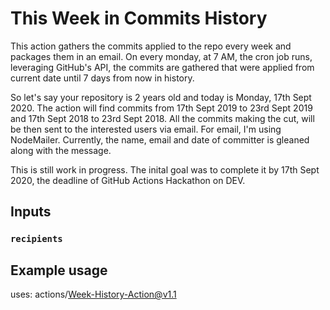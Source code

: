 # This Week in Commits History

This action gathers the commits applied to the repo every week and packages them in an email. 
On every monday, at 7 AM, the cron job runs, leveraging GitHub's API, the commits are gathered that were applied from current date until 7 days from now in history. 

So let's say your repository is 2 years old and today is Monday, 17th Sept 2020. The action will find commits from 17th Sept 2019 to 23rd Sept 2019 and 17th Sept 2018 to 23rd Sept 2018.
All the commits making the cut, will be then sent to the interested users via email. For email, I'm using NodeMailer. 
Currently, the name, email and date of committer is gleaned along with the message. 

This is still work in progress. The inital goal was to complete it by 17th Sept 2020, the deadline of GitHub Actions Hackathon on DEV. 


## Inputs

### `recipients`

## Example usage

uses: actions/Week-History-Action@v1.1
